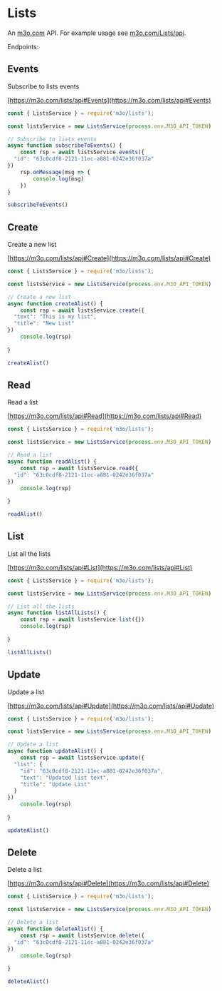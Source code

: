 # Lists

An [m3o.com](https://m3o.com) API. For example usage see [m3o.com/Lists/api](https://m3o.com/Lists/api).

Endpoints:

## Events

Subscribe to lists events


[https://m3o.com/lists/api#Events](https://m3o.com/lists/api#Events)

```js
const { ListsService } = require('m3o/lists');

const listsService = new ListsService(process.env.M3O_API_TOKEN)

// Subscribe to lists events
async function subscribeToEvents() {
	const rsp = await listsService.events({
  "id": "63c0cdf8-2121-11ec-a881-0242e36f037a"
})
	rsp.onMessage(msg => {
		console.log(msg)
	})
}

subscribeToEvents()
```
## Create

Create a new list


[https://m3o.com/lists/api#Create](https://m3o.com/lists/api#Create)

```js
const { ListsService } = require('m3o/lists');

const listsService = new ListsService(process.env.M3O_API_TOKEN)

// Create a new list
async function createAlist() {
	const rsp = await listsService.create({
  "text": "This is my list",
  "title": "New List"
})
	console.log(rsp)
	
}

createAlist()
```
## Read

Read a list


[https://m3o.com/lists/api#Read](https://m3o.com/lists/api#Read)

```js
const { ListsService } = require('m3o/lists');

const listsService = new ListsService(process.env.M3O_API_TOKEN)

// Read a list
async function readAlist() {
	const rsp = await listsService.read({
  "id": "63c0cdf8-2121-11ec-a881-0242e36f037a"
})
	console.log(rsp)
	
}

readAlist()
```
## List

List all the lists


[https://m3o.com/lists/api#List](https://m3o.com/lists/api#List)

```js
const { ListsService } = require('m3o/lists');

const listsService = new ListsService(process.env.M3O_API_TOKEN)

// List all the lists
async function listAllLists() {
	const rsp = await listsService.list({})
	console.log(rsp)
	
}

listAllLists()
```
## Update

Update a list


[https://m3o.com/lists/api#Update](https://m3o.com/lists/api#Update)

```js
const { ListsService } = require('m3o/lists');

const listsService = new ListsService(process.env.M3O_API_TOKEN)

// Update a list
async function updateAlist() {
	const rsp = await listsService.update({
  "list": {
    "id": "63c0cdf8-2121-11ec-a881-0242e36f037a",
    "text": "Updated list text",
    "title": "Update List"
  }
})
	console.log(rsp)
	
}

updateAlist()
```
## Delete

Delete a list


[https://m3o.com/lists/api#Delete](https://m3o.com/lists/api#Delete)

```js
const { ListsService } = require('m3o/lists');

const listsService = new ListsService(process.env.M3O_API_TOKEN)

// Delete a list
async function deleteAlist() {
	const rsp = await listsService.delete({
  "id": "63c0cdf8-2121-11ec-a881-0242e36f037a"
})
	console.log(rsp)
	
}

deleteAlist()
```
